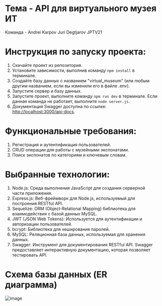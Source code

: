 # Teма - API для виртуального музея ИТ
Команда - 
Andrei Karpov
Juri Degtjarov
JPTV21

# Инструкция по запуску проекта:

1. Скачайте проект из репозитория.
2. Установите зависимости, выполнив команду `npm install` в терминале.
3. Создайте базу данных с названием "virtual_museum" (или любым другим названием, если вы изменили его в файле .env).
4. Запустите сервер и базу данных.
5. Запустите проект, выполните команду `npm run dev` в терминале. Если данная команда не работает, выполните `node server.js`.
6. Документация Swagger доступна по ссылке: [http://localhost:3000/api-docs](http://localhost:3000/api-docs).

# Функциональные требования:

1. Регистрация и аутентификация пользователей.
2. CRUD операции для работы с музейными экспонатами.
3. Поиск экспонатов по категориям и ключевым словам.

# Выбранные технологии:

1. Node.js: Среда выполнения JavaScript для создания серверной части приложения.
2. Express.js: Веб-фреймворк для Node.js, используемый для построения RESTful API.
3. Sequelize: ORM (Object-Relational Mapping) библиотека для взаимодействия с базой данных MySQL.
4. JWT (JSON Web Tokens): Используется для аутентификации и авторизации пользователей.
5. bcrypt: Библиотека для хеширования паролей.
6. MySQL: Реляционная база данных, используемая для хранения данных.
7. Swagger: Инструмент для документирования RESTful API. Swagger предоставляет интерактивную документацию, которая позволяет тестировать API.


# Схема базы данных (ER диаграмма)
![image](https://github.com/AndreiKarpovv/Tema-10/assets/102020536/6906aae4-b49e-4802-a050-8eb1656f489c)
